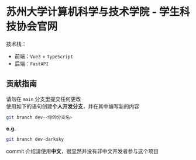 # 苏州大学计算机科学与技术学院 - 学生科技协会官网

技术栈：
- 前端：`Vue3` + `TypeScript`
- 后端：`FastAPI`

## 贡献指南

请勿在 `main` 分支里提交任何更改  
使用如下的语句创建**个人开发分支**，并在其中编写新的内容

```bash
git branch dev-<你的分支名>
```

**e.g.**

```bash
git branch dev-darksky
```

commit 介绍请使用**中文**，很显然并没有非中文开发者参与这个项目
